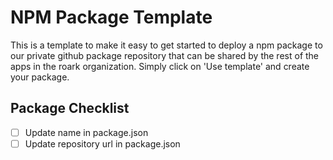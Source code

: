 # NPM Package Template

This is a template to make it easy to get started to deploy a npm package to our private github package repository that can be shared by the rest of the apps in the roark organization. Simply click on 'Use template' and create your package.

## Package Checklist

- [ ] Update name in package.json
- [ ] Update repository url in package.json
